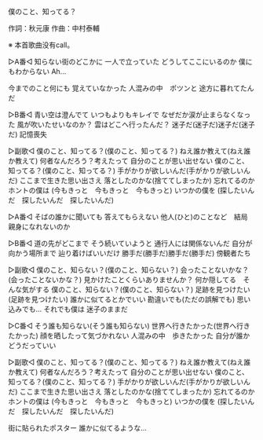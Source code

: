 僕のこと、知ってる？

作詞：秋元康
作曲：中村泰輔

※ 本首歌曲没有call。

▷A番◁
知らない街のどこかに
一人で立っていた
どうしてここにいるのか
僕にもわからない
Ah...

今までのこと何にも
覚えていなかった
人混みの中　ポツンと
途方に暮れてたんだ

▷B番◁
青い空は澄んでて
いつもよりもキレイで
なぜだか涙が止まらなくなった
風が吹いたせいなのか？
雲はどこへ行ったんだ？
迷子だ(迷子だ)迷子だ(迷子だ)
記憶喪失

▷副歌◁
僕のこと、知ってる？(僕のこと、知ってる？)
ねえ誰か教えて(ねえ誰か教えて)
何者なんだろう？考えたって
自分のことが思い出せない
僕のこと、知ってる？(僕のこと、知ってる？)
手がかりが欲しいんだ(手がかりが欲しいんだ)
ここまで生きた思い出さえ
落としたのかな(捨ててしまったか)
忘れてるのか
ホントの僕は
(今もきっと　今もきっと　今もきっと)
いつかの僕を
(探したいんだ　探したいんだ　探したいんだ)

▷A番◁
そばの誰かに聞いても
答えてもらえない
他人(ひと)のことなど　結局
親身になれないのか

▷B番◁
道の先がどこまで
そう続いていようと
通行人には関係ないんだ
自分が向かう場所まで
辿り着けばいいだけ
勝手だ(勝手だ)勝手だ(勝手だ)
傍観者たち

▷副歌◁
僕のこと、知らない？(僕のこと、知らない？)
会ったことないかな？(会ったことないかな？)
見かけたことくらいありませんか？
何か隠してる　そんな気がする
僕のこと、知らない？(僕のこと、知らない？)
足跡を見つけたい(足跡を見つけたい)
誰かに似てるとかでいい
勘違いでも(ただの誤解でも)
思い込みでも…
それでも僕は
迷子のままだ

▷C番◁
そう誰も知らない(そう誰も知らない)
世界へ行きたかった(世界へ行きたかった)
顔を晒したって気づかれない
人混みの中　歩きたかった
自分が誰か
どうだっていい

▷副歌◁
僕のこと、知ってる？(僕のこと、知ってる？)
ねえ誰か教えて(ねえ誰か教えて)
何者なんだろう？考えたって
自分のことが思い出せない
僕のこと、知ってる？(僕のこと、知ってる？)
手がかりが欲しいんだ(手がかりが欲しいんだ)
ここまで生きた思い出さえ
落としたのかな(捨ててしまったか)
忘れてるのか
ホントの僕は
(今もきっと　今もきっと　今もきっと)
いつかの僕を
(探したいんだ　探したいんだ　探したいんだ)

街に貼られたポスター
誰かに似てるような…
